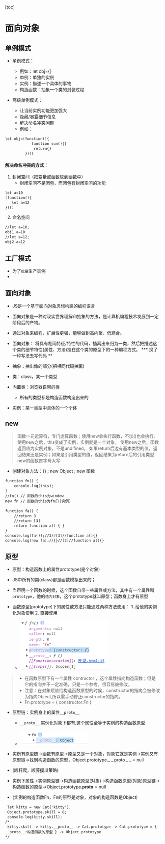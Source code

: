 [toc]

# 面向对象

## 单例模式

- 单例模式：
	- 例如：let obj={}
	- 单例：单独的实例
	- 实例：描述一个具体的事物
	- 构造函数：抽象一个类的封装过程

        
- 高级单例模式：
	- 让当前实例功能更加强大
	- 隐藏/暴露细节信息
	- 解决命名冲突问题
	- 例如：
```
let obj=(function(){
		    function sun(){}
		     return{}
		 })()
```

#### 解决命名冲突的方式：
1. 封闭空间（把变量或函数放到函数中） 
	- 封闭空间不是闭包，而闭包有封闭空间的功能

```
let a=10
(function(){
   let a=12
})()    
```
        
2. 命名空间

```
//let a=10;
obj1.a=10
//let a=12; 
obj2.a=12
```

## 工厂模式

- 为了`批量`生产实例
- 

## 面向对象

- JS是一个基于面向对象思想构建的编程语言

- 面向对象是一种对现实世界理解和抽象的方法，是计算机编程技术发展到一定阶段后的产物。

- 通过对象来编程，扩展性更强，能够做到高内聚、低耦合。

- 面向对象：
    将具有相同特征/特性的代码，抽离出来归为一类，然后把描述这个类的细节特性(属性、方法)挂在这个类的原型下的一种编程方式。
*** 换了一种写法去写代码 **
- 抽象：抽出像的部分(把相同代码抽离)
- 类：class，某一个类型
- 内置类：浏览器自带的类
	- 所有的类型都是构造函数构造出来的
- 实例：某一类型中具体的一个个体


## new

> 函数一元运算符，专门运算函数；使用new会执行函数，不加()也会执行。
> 使用new之后，this变成了实例，实例就是一个对象。
> 使用new之后，函数返回值为实例对象，不是undifined。
> 如果return后边有基本类型的值，返回结果还是实例；如果是引用类型的值，返回结果为return后的引用类型
> new的函数首字母大写

- 创建对象方法：{} ; new Object ; new 函数

```
function fn() {
    console.log(this);
}
//fn() // 函数的this为window
new fn // 函数的this为fn{}(实例)

function fa() {
    //return 3         
    //return [3]         
    return function a() { }
}
console.log(fa());//3//[3]//function a(){}
console.log(new fa);//{}//[3]//function a(){}
```

## 原型

- 原型：构造函数上的属性prototype(是个对象)
- JS中所有的类(class)都是函数模拟出来的；
- 当声明一个函数的时候，这个函数自带一些属性或方法，其中有一个属性叫`prototype`，他的`值为对象`，这个prototype就叫原型；函数身上才有原型
- 函数原型(prototype)下的属性或方法只能通过两种方法使用：
		1. 给他的实例化对象使用
		2. 直接使用

	-  ![Alt text](./1572858815673.png)

> - 在函数原型下有一个属性 contructor ，这个属性指向构造函数；但是它的指向并不一定准确，只是一个参考，很容易被修改。
> - 注意：在对象赋值给构造函数原型的时候，constructor的指向会被修改为指向Object,所以需手动修正constructor的指向。
>  - Fn.prototype = { constructor:Fn }

- 原型链：实例身上的属性`__proto__`
	- `__proto__` 实例化对象下都有,这个属性全等于实例的构造函数原型

	- ![Alt text](./1572875128121.png)


- 实例有原型链->函数有原型->原型又是一个对象，对象它就是实例->实例又有原型链->找到构造函数的原型，Object.prototype._ _ proto _ _ = null  
- (顺杆爬，顺藤摸瓜策略)

- 实例下属性->实例原型链->构造函数原型(对象)->构造函数原型(对象)原型链->构造函数的原型->Object.prototype.__proto__ = null
- (实例的构造函数Fn，Fn的原型是对象，对象的构造函数是Object)

```
 let kitty = new Cat('kitty');
 Object.prototype.skill = 8;
 console.log(kitty.skill);
/*   
 kitty.skill -> kitty.__proto__ -> Cat.prototype -> Cat.prototype = { __proto__:构造函数的原型 } -> Object.prototype  
*/ 
```

